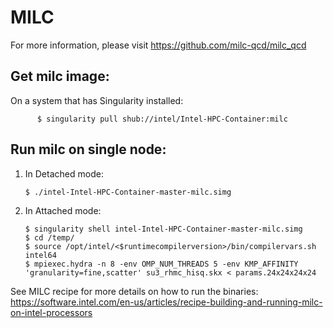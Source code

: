 # MILC

For more information, please visit https://github.com/milc-qcd/milc_qcd

## Get milc image:

On a system that has Singularity installed:

          $ singularity pull shub://intel/Intel-HPC-Container:milc

## Run milc on single node:

1.  In Detached mode:

		$ ./intel-Intel-HPC-Container-master-milc.simg
    
2.  In Attached mode: 

        $ singularity shell intel-Intel-HPC-Container-master-milc.simg
        $ cd /temp/
        $ source /opt/intel/<$runtimecompilerversion>/bin/compilervars.sh intel64
        $ mpiexec.hydra -n 8 -env OMP_NUM_THREADS 5 -env KMP_AFFINITY 'granularity=fine,scatter' su3_rhmc_hisq.skx < params.24x24x24x24 
       
See MILC recipe for more details on how to run the binaries: https://software.intel.com/en-us/articles/recipe-building-and-running-milc-on-intel-processors

